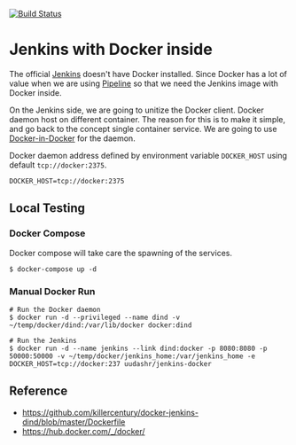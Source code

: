 [![Build Status](https://travis-ci.org/uudashr/jenkins-docker.svg?branch=master)](https://travis-ci.org/uudashr/jenkins-docker)

# Jenkins with Docker inside
The official [Jenkins](https://hub.docker.com/_/jenkins/) doesn't have Docker installed. Since Docker has a lot of value when we are using [Pipeline](https://jenkins.io/doc/book/pipeline/) so that we need the Jenkins image with Docker inside.

On the Jenkins side, we are going to unitize the Docker client. Docker daemon host on different container. The reason for this is to make it simple, and go back to the concept single container service. We are going to use [Docker-in-Docker](https://hub.docker.com/_/docker) for the daemon.

Docker daemon address defined by environment variable `DOCKER_HOST` using default `tcp://docker:2375`.

```properties
DOCKER_HOST=tcp://docker:2375
```

## Local Testing

### Docker Compose
Docker compose will take care the spawning of the services.
```shell
$ docker-compose up -d
```

### Manual Docker Run
```shell
# Run the Docker daemon
$ docker run -d --privileged --name dind -v ~/temp/docker/dind:/var/lib/docker docker:dind

# Run the Jenkins
$ docker run -d --name jenkins --link dind:docker -p 8080:8080 -p 50000:50000 -v ~/temp/docker/jenkins_home:/var/jenkins_home -e DOCKER_HOST=tcp://docker:237 uudashr/jenkins-docker
```

## Reference
- https://github.com/killercentury/docker-jenkins-dind/blob/master/Dockerfile
- https://hub.docker.com/_/docker/
